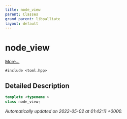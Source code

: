 ```yaml
---
title: node_view
parent: Classes
grand_parent: libpalliate
layout: default
---
```


# node_view



 [More...](#detailed-description)


`#include <toml.hpp>`

## Detailed Description

```cpp
template <typename >
class node_view;
```


_Automatically updated on 2022-05-02 at 01:42:11 +0000._